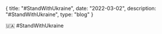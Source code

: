 {
  title: "#StandWithUkraine",
  date:  "2022-03-02",
  description: "#StandWithUkraine",
  type: "blog"
}

🇺🇦
#StandWithUkraine